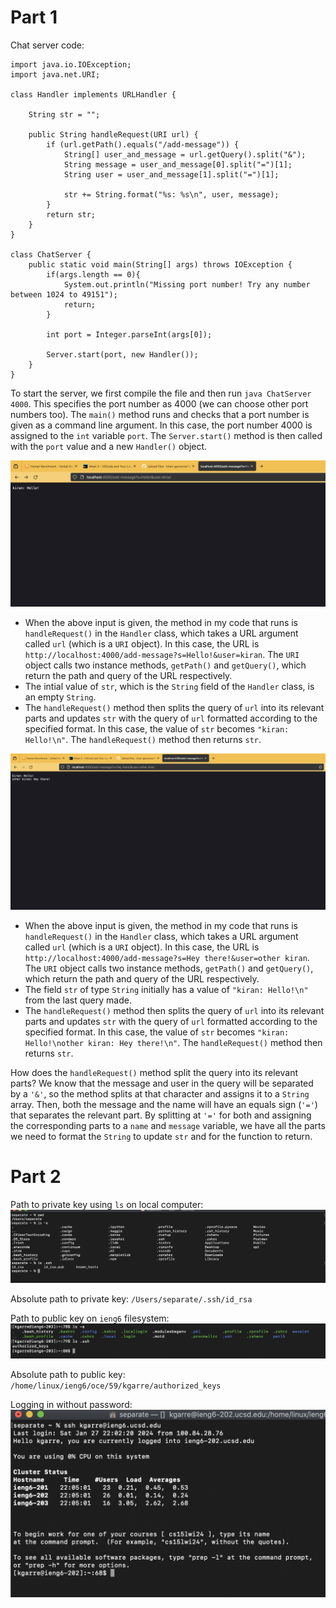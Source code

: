 # Part 1
Chat server code:  
```
import java.io.IOException;
import java.net.URI;

class Handler implements URLHandler {

    String str = "";

    public String handleRequest(URI url) {
        if (url.getPath().equals("/add-message")) {
            String[] user_and_message = url.getQuery().split("&");
            String message = user_and_message[0].split("=")[1];
            String user = user_and_message[1].split("=")[1];

            str += String.format("%s: %s\n", user, message);
        }
        return str;
    }
}

class ChatServer {
    public static void main(String[] args) throws IOException {
        if(args.length == 0){
            System.out.println("Missing port number! Try any number between 1024 to 49151");
            return;
        }

        int port = Integer.parseInt(args[0]);

        Server.start(port, new Handler());
    }
}
```
To start the server, we first compile the file and then run `java ChatServer 4000`. This specifies the port number as 4000 (we can choose other port numbers too). The `main()` method runs and checks that a port number is given as a command line argument. In this case, the port number 4000 is assigned to the `int` variable `port`. The `Server.start()` method is then called with the `port` value and a new `Handler()` object.

![Image](/lab-report2-images/hello.png)

* When the above input is given, the method in my code that runs is `handleRequest()` in the `Handler` class, which takes a URL argument called `url` (which is a `URI` object). In this case, the URL is `http://localhost:4000/add-message?s=Hello!&user=kiran`. The `URI` object calls two instance methods, `getPath()` and `getQuery()`, which return the path and query of the URL respectively.
* The intial value of `str`, which is the `String` field of the `Handler` class, is an empty `String`. 
* The `handleRequest()` method then splits the query of `url` into its relevant parts and updates `str` with the query of `url` formatted according to the specified format. In this case, the value of `str` becomes `"kiran: Hello!\n"`. The `handleRequest()` method then returns `str`.

![Image](/lab-report2-images/hello-hey-there.png)
* When the above input is given, the method in my code that runs is `handleRequest()` in the `Handler` class, which takes a URL argument called `url` (which is a `URI` object). In this case, the URL is `http://localhost:4000/add-message?s=Hey there!&user=other kiran`. The `URI` object calls two instance methods, `getPath()` and `getQuery()`, which return the path and query of the URL respectively.
* The field `str` of type `String` initially has a value of `"kiran: Hello!\n"` from the last query made.
* The `handleRequest()` method then splits the query of `url` into its relevant parts and updates `str` with the query of `url` formatted according to the specified format. In this case, the value of `str` becomes `"kiran: Hello!\nother kiran: Hey there!\n"`. The `handleRequest()` method then returns `str`.

How does the `handleRequest()` method split the query into its relevant parts? We know that the message and user in the query will be separated by a `'&'`, so the method splits at that character and assigns it to a `String` array. Then, both the message and the name will have an equals sign (`'='`) that separates the relevant part. By splitting at `'='` for both and assigning the corresponding parts to a `name` and `message` variable, we have all the parts we need to format the `String` to update `str` and for the function to return. 

# Part 2
Path to private key using `ls` on local computer:
![Image](/lab-report2-images/private-key-path.png)

Absolute path to private key: `/Users/separate/.ssh/id_rsa`  

Path to public key on `ieng6` filesystem:  
![Image](/lab-report2-images/public-key-path.png)
  
Absolute path to public key: `/home/linux/ieng6/oce/59/kgarre/authorized_keys`

Logging in without password: 
![Image](/lab-report2-images/login-without-password.png)




